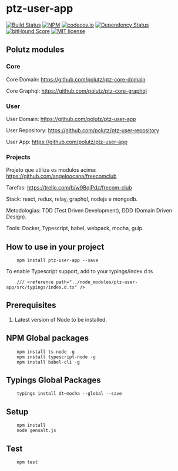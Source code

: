 # ptz-user-app

[![Build Status](https://travis-ci.org/polutz/ptz-user-app.svg)](https://travis-ci.org/polutz/ptz-user-app)
[![NPM](https://img.shields.io/npm/v/ptz-user-app.svg)](https://www.npmjs.com/package/ptz-user-app)
[![codecov.io](http://codecov.io/github/polutz/ptz-user-app/coverage.svg)](http://codecov.io/github/polutz/ptz-user-app)
[![Dependency Status](https://gemnasium.com/polutz/ptz-user-app.svg)](https://gemnasium.com/polutz/ptz-user-app)
[![bitHound Score](https://www.bithound.io/github/gotwarlost/istanbul/badges/score.svg)](https://www.bithound.io/github/polutz/ptz-user-app)
[![MIT license](http://img.shields.io/badge/license-MIT-brightgreen.svg)](http://opensource.org/licenses/MIT)


## Polutz modules

### Core
Core Domain: https://github.com/polutz/ptz-core-domain

Core Graphql: https://github.com/polutz/ptz-core-graphql

### User
User Domain: https://github.com/polutz/ptz-user-app

User Repository: https://github.com/polutz/ptz-user-repository

User App: https://github.com/polutz/ptz-user-app

### Projects
Projeto que utiliza os modulos acima: https://github.com/angeloocana/freecomclub


Tarefas: https://trello.com/b/w9BqiPdz/frecom-club

Stack: react, redux, relay, graphql, nodejs e mongodb.

Metodologias: TDD (Test Driven Development), DDD (Domain Driven Design).

Tools: Docker, Typescript, babel, webpack, mocha, gulp.

## How to use in your project

```
    npm install ptz-user-app --save
```

To enable Typescript support, add to your typings/index.d.ts
```
    /// <reference path="../node_modules/ptz-user-app/src/typings/index.d.ts" />
```


## Prerequisites

1. Latest version of Node to be installed.

## NPM Global packages
```
    npm install ts-node -g
    npm install typescript-node -g
    npm install babel-cli -g
```

## Typings Global Packages 
```
    typings install dt~mocha --global --save
```

## Setup
```
    npm install   
    node gensalt.js
```

## Test
```
    npm test
```